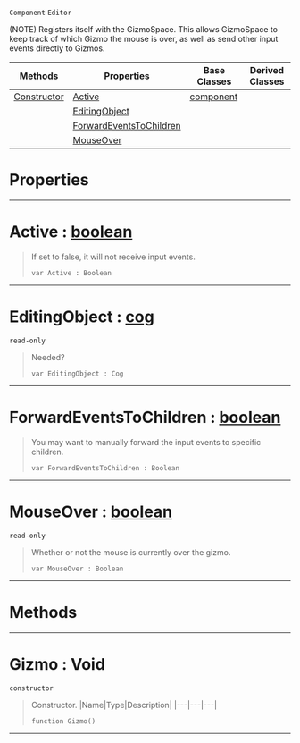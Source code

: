  `Component` `Editor`



(NOTE) Registers itself with the GizmoSpace. This allows GizmoSpace to keep track of which Gizmo the mouse is over, as well as send other input events directly to Gizmos.

|Methods|Properties|Base Classes|Derived Classes|
|---|---|---|---|
|[ Constructor](https://github.com/PlasmaEngine/PlasmaDocs/blob/master/code_reference/class_reference/gizmo.markdown#gizmo-void)|[ Active](https://github.com/PlasmaEngine/PlasmaDocs/blob/master/code_reference/class_reference/gizmo.markdown#active-plasma-engine-docum)|[component](https://github.com/PlasmaEngine/PlasmaDocs/blob/master/code_reference/class_reference/component.markdown)| |
| |[ EditingObject](https://github.com/PlasmaEngine/PlasmaDocs/blob/master/code_reference/class_reference/gizmo.markdown#editingobject-plasma-engin)| | |
| |[ ForwardEventsToChildren](https://github.com/PlasmaEngine/PlasmaDocs/blob/master/code_reference/class_reference/gizmo.markdown#forwardeventstochildren)| | |
| |[ MouseOver](https://github.com/PlasmaEngine/PlasmaDocs/blob/master/code_reference/class_reference/gizmo.markdown#mouseover-plasma-engine-do)| | |


 #  Properties


---  
 #  Active : [boolean](https://github.com/PlasmaEngine/PlasmaDocs/blob/master/code_reference/lightning_base_types/boolean.markdown)

> If set to false, it will not receive input events.
> ``` lang=cpp, name=Lightning
> var Active : Boolean


---  
 #  EditingObject : [cog](https://github.com/PlasmaEngine/PlasmaDocs/blob/master/code_reference/class_reference/cog.markdown)

 `read-only`

> Needed?
> ``` lang=cpp, name=Lightning
> var EditingObject : Cog


---  
 #  ForwardEventsToChildren : [boolean](https://github.com/PlasmaEngine/PlasmaDocs/blob/master/code_reference/lightning_base_types/boolean.markdown)

> You may want to manually forward the input events to specific children.
> ``` lang=cpp, name=Lightning
> var ForwardEventsToChildren : Boolean


---  
 #  MouseOver : [boolean](https://github.com/PlasmaEngine/PlasmaDocs/blob/master/code_reference/lightning_base_types/boolean.markdown)

 `read-only`

> Whether or not the mouse is currently over the gizmo.
> ``` lang=cpp, name=Lightning
> var MouseOver : Boolean


---  
 #  Methods


---  
 #  Gizmo : Void

 `constructor`

> Constructor.
> |Name|Type|Description|
> |---|---|---|
> ``` lang=cpp, name=Lightning
> function Gizmo()
> ``` 


---  
 

 